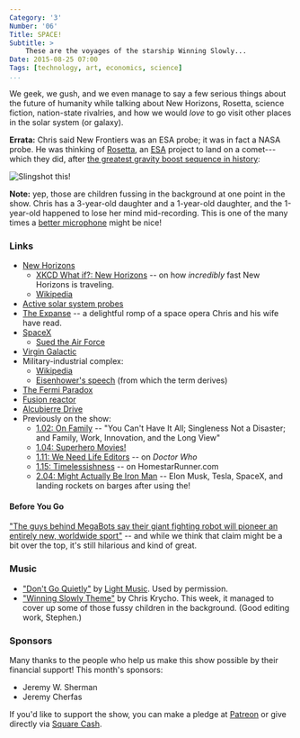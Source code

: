 ```yaml
---
Category: '3'
Number: '06'
Title: SPACE!
Subtitle: >
    These are the voyages of the starship Winning Slowly...
Date: 2015-08-25 07:00
Tags: [technology, art, economics, science]
...
```


We geek, we gush, and we even manage to say a few serious things about the
future of humanity while talking about New Horizons, Rosetta, science fiction,
nation-state rivalries, and how we would *love* to go visit other places in the
solar system (or galaxy).

**Errata:** Chris said New Frontiers was an ESA probe; it was in fact a NASA
probe. He was thinking of [Rosetta], an [ESA] project to land on a comet---which
they did, after [the greatest gravity boost sequence in history][gravity]:

![Slingshot this!](http://i.imgur.com/TUkKuhf.gif "gravity boost gif")

[Rosetta]: http://rosetta.esa.int
[ESA]: http://www.esa.int/ESA "European Space Agency"
[gravity]: http://www.esa.int/esatv/Videos/2013/12/Rosetta_s_Journey_B-Roll/Solar_system_animation_showing_Rosetta_trajectory

**Note:** yep, those are children fussing in the background at one point in the
show. Chris has a 3-year-old daughter and a 1-year-old daughter, and the
1-year-old happened to lose her mind mid-recording. This is one of the many
times a [better microphone] might be nice!

[better microphone]: https://www.patreon.com/winningslowly

### Links

  - [New Horizons](https://www.nasa.gov/mission_pages/newhorizons/main/index.html)
      + [XKCD What if?: New Horizons][xkcd] -- on how *incredibly* fast New
        Horizons is traveling.
      + [Wikipedia](https://en.wikipedia.org/wiki/New_Horizons)
  - [Active solar system probes][probes]
  - [The Expanse](http://www.danielabraham.com/james-s-a-corey/the-expanse/) --
    a delightful romp of a space opera Chris and his wife have read.
  - [SpaceX](http://www.spacex.com)
      + [Sued the Air Force][suit]
  - [Virgin Galactic](http://www.virgingalactic.com)
  - Military-industrial complex:
      + [Wikipedia](https://en.wikipedia.org/wiki/Military–industrial_complex)
      + [Eisenhower's speech][speech] (from which the term derives)
  - [The Fermi Paradox](https://en.wikipedia.org/wiki/Fermi_paradox)
  - [Fusion reactor](https://en.wikipedia.org/wiki/Fusion_power)
  - [Alcubierre Drive](https://en.wikipedia.org/wiki/Alcubierre_drive)
  - Previously on the show:
      + [1.02: On Family][1.02] -- "You Can't Have It All; Singleness Not a
        Disaster; and Family, Work, Innovation, and the Long View"
      + [1.04: Superhero Movies!][1.04]
      + [1.11: We Need Life Editors][1.11] -- on _Doctor Who_
      + [1.15: Timelessishness][1.15] -- on HomestarRunner.com
      + [2.04: Might Actually Be Iron Man][2.04] -- Elon Musk, Tesla, SpaceX,
        and landing rockets on barges after using the!

[xkcd]: https://what-if.xkcd.com/137/
[probes]: https://en.wikipedia.org/wiki/List_of_active_Solar_System_probes
[suit]: http://spacenews.com/spacex-air-force-reach-agreement/
[speech]: http://coursesa.matrix.msu.edu/~hst306/documents/indust.html
[1.02]: http://www.winningslowly.org/1.02/
[1.04]: http://www.winningslowly.org/1.04/
[1.11]: http://www.winningslowly.org/1.11/
[1.15]: http://www.winningslowly.org/1.15/
[2.04]: http://www.winningslowly.org/2.04/

#### Before You Go ####
["The guys behind MegaBots say their giant fighting robot will pioneer an
entirely new, worldwide sport"][robots] -- and while we think that claim might
be a bit over the top, it's still hilarious and kind of great.

[robots]: http://qz.com/462637/heres-what-its-like-to-pilot-a-giant-fighting-robot/

### Music

  - ["Don't Go Quietly"] by [Light Music]. Used by permission.
  - ["Winning Slowly Theme"](//soundcloud.com/chriskrycho/winning-slowly)
    by Chris Krycho. This week, it managed to cover up some of those fussy
    children in the background. (Good editing work, Stephen.)

["Don't Go Quietly"]: https://soundcloud.com/therecordmachine/light-music-dont-go-quietly-1/
[Light Music]: http://www.lightmusic.us

### Sponsors

Many thanks to the people who help us make this show possible by their financial
support! This month's sponsors:

  - Jeremy W. Sherman
  - Jeremy Cherfas

If you'd like to support the show, you can make a pledge at [Patreon] or give
directly via [Square Cash].

[Patreon]: https://www.patreon.com/winningslowly
[Square Cash]: https://cash.me/$winningslowly
